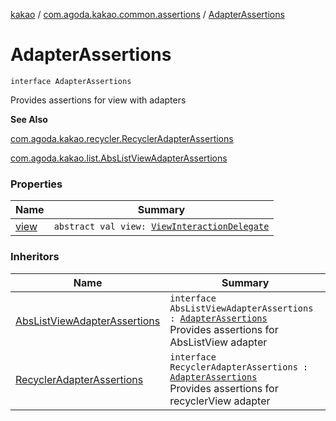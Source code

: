 [kakao](../../index.md) / [com.agoda.kakao.common.assertions](../index.md) / [AdapterAssertions](./index.md)

# AdapterAssertions

`interface AdapterAssertions`

Provides assertions for view with adapters

**See Also**

[com.agoda.kakao.recycler.RecyclerAdapterAssertions](../../com.agoda.kakao.recycler/-recycler-adapter-assertions/index.md)

[com.agoda.kakao.list.AbsListViewAdapterAssertions](../../com.agoda.kakao.list/-abs-list-view-adapter-assertions/index.md)

### Properties

| Name | Summary |
|---|---|
| [view](view.md) | `abstract val view: `[`ViewInteractionDelegate`](../../com.agoda.kakao.delegate/-view-interaction-delegate/index.md) |

### Inheritors

| Name | Summary |
|---|---|
| [AbsListViewAdapterAssertions](../../com.agoda.kakao.list/-abs-list-view-adapter-assertions/index.md) | `interface AbsListViewAdapterAssertions : `[`AdapterAssertions`](./index.md)<br>Provides assertions for AbsListView adapter |
| [RecyclerAdapterAssertions](../../com.agoda.kakao.recycler/-recycler-adapter-assertions/index.md) | `interface RecyclerAdapterAssertions : `[`AdapterAssertions`](./index.md)<br>Provides assertions for recyclerView adapter |
